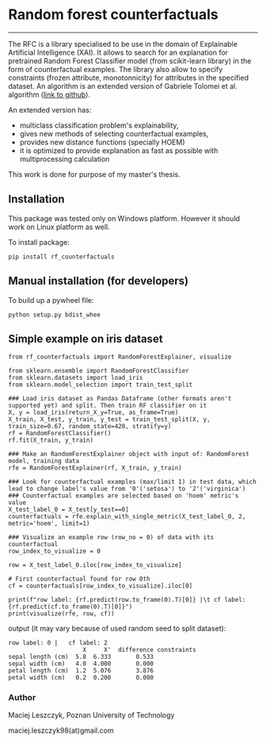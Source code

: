 # Random forest counterfactuals

---
The RFC is a library specialised to be use in the domain of Explainable Artificial Intelligence (XAI).
It allows to search for an explanation for pretrained Random Forest Classifier model (from scikit-learn library) in the form of counterfactual examples.
The library also allow to specify constraints (frozen attribute, monotonnicity) for attributes in the specified dataset.
An algorithm is an extended version of Gabriele Tolomei et al. algorithm ([link to github](https://github.com/gtolomei/ml-feature-tweaking)). 

An extended version has:
- multiclass classification problem's explainability,
- gives new methods of selecting counterfactual examples, 
- provides new distance functions (specially HOEM)
- it is optimized to provide explanation as fast as possible with multiprocessing calculation

This work is done for purpose of my master's thesis.


## Installation

This package was tested only on Windows platform. However it should work on Linux platform as well.

To install package:

`pip install rf_counterfactuals`


## Manual installation (for developers)

To build up a pywheel file:

`python setup.py bdist_whee`


## Simple example on iris dataset

```
from rf_counterfactuals import RandomForestExplainer, visualize

from sklearn.ensemble import RandomForestClassifier
from sklearn.datasets import load_iris
from sklearn.model_selection import train_test_split

### Load iris dataset as Pandas Dataframe (other formats aren't supported yet) and split. Then train RF classifier on it
X, y = load_iris(return_X_y=True, as_frame=True)
X_train, X_test, y_train, y_test = train_test_split(X, y, train_size=0.67, random_state=420, stratify=y)
rf = RandomForestClassifier()
rf.fit(X_train, y_train)

### Make an RandomForestExplainer object with input of: RandomForest model, training data
rfe = RandomForestExplainer(rf, X_train, y_train)

### Look for counterfactual examples (max/limit 1) in test data, which lead to change label's value from '0'('setosa') to '2'('virginica')
### Counterfactual examples are selected based on 'hoem' metric's value
X_test_label_0 = X_test[y_test==0]
counterfactuals = rfe.explain_with_single_metric(X_test_label_0, 2, metric='hoem', limit=1)

### Visualize an example row (row_no = 0) of data with its counterfactual
row_index_to_visualize = 0

row = X_test_label_0.iloc[row_index_to_visualize]

# First counterfactual found for row 0th
cf = counterfactuals[row_index_to_visualize].iloc[0]

print(f"row label: {rf.predict(row.to_frame(0).T)[0]} |\t cf label: {rf.predict(cf.to_frame(0).T)[0]}")
print(visualize(rfe, row, cf))
```
output (it may vary because of used random seed to split dataset):
```
row label: 0 |	 cf label: 2
                     X     X'  difference constraints
sepal length (cm)  5.8  6.333       0.533            
sepal width (cm)   4.0  4.000       0.000            
petal length (cm)  1.2  5.076       3.876            
petal width (cm)   0.2  0.200       0.000    
```

### Author
Maciej Leszczyk, Poznan University of Technology 

maciej.leszczyk98(at)gmail.com